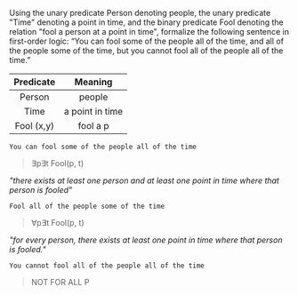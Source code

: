 Using the unary predicate Person denoting people,  the unary predicate "Time" denoting a point in time, and the binary predicate Fool denoting the relation "fool a person at a point in time", formalize the following sentence in first-order logic:  “You can fool some of the people all of the time, and all of the people some of the time, but you cannot fool all of the people all of the time.”


| Predicate  |     Meaning     |
| :--------: | :-------------: |
|   Person   |     people      |
|    Time    | a point in time |
| Fool (x,y) |    fool a p     |
`You can fool some of the people all of the time`

> ∃p∃t Fool(p, t) 

*"there exists at least one person and at least one point in time where that person is fooled"*

`Fool all of the people some of the time`

> ∀p∃t Fool(p, t)

*"for every person, there exists at least one point in time where that person is fooled."*

`You cannot fool all of the people all of the time`

> NOT FOR ALL P